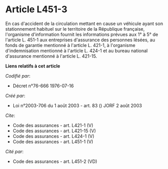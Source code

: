 # Article L451-3

En cas d'accident de la circulation mettant en cause un véhicule ayant son stationnement habituel sur le territoire de la
République française, l'organisme d'information fournit les informations prévues aux 1° à 5° de l'article L. 451-1 aux
entreprises d'assurance des personnes lésées, au fonds de garantie mentionné à l'article L. 421-1, à l'organisme
d'indemnisation mentionné à l'article L. 424-1 et au bureau national d'assurance mentionné à l'article L. 421-15.

**Liens relatifs à cet article**

_Codifié par_:

  - Décret n°76-666 1976-07-16

_Créé par_:

  - Loi n°2003-706 du 1 août 2003 - art. 83 () JORF 2 août 2003

_Cite_:

  - Code des assurances - art. L421-1 (V)
  - Code des assurances - art. L421-15 (V)
  - Code des assurances - art. L424-1 (V)
  - Code des assurances - art. L451-1 (V)

_Cité par_:

  - Code des assurances - art. L451-2 (VD)

